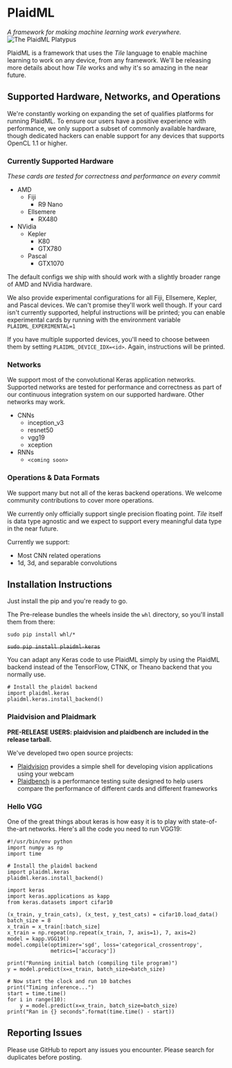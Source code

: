# PlaidML
*A framework for making machine learning work everywhere.*
![The PlaidML Platypus](https://github.com/vertexai/plaidml/raw/master/images/plaid-final.png)

PlaidML is a framework that uses the *Tile* language to enable machine learning to work on any device, 
from any framework. We'll be releasing more details about how *Tile* works and why it's so amazing in the near future.

## Supported Hardware, Networks, and Operations
We're constantly working on expanding the set of qualifies platforms for running PlaidML. 
To ensure our users have a positive experience with performance, we only support a subset of commonly available hardware,
though dedicated hackers can enable support for any devices that supports OpenCL 1.1 or higher.

### Currently Supported Hardware
*These cards are tested for correctness and performance on every commit*
  * AMD
    * Fiji
      * R9 Nano
    * Ellsemere
      * RX480
  * NVidia
    * Kepler
      * K80
      * GTX780
    * Pascal
      * GTX1070

The default configs we ship with should work with a slightly broader range of AMD and NVidia hardware.

We also provide experimental configurations for all Fiji, Ellsemere, Kepler, and Pascal devices. 
We can't promise they'll work well though. If your card isn't currently supported, helpful instructions will be printed;
you can enable experimental cards by running with the environment variable `PLAIDML_EXPERIMENTAL=1`

If you have multiple supported devices, you'll need to choose between them by setting `PLAIDML_DEVICE_IDX=<id>`. Again,
instructions will be printed.

### Networks
We support most of the convolutional Keras application networks. Supported networks are
tested for performance and correctness as part of our continuous integration system on
our supported hardware. Other networks may work.

 * CNNs
   * inception_v3
   * resnet50
   * vgg19
   * xception
 * RNNs
   * `<coming soon>`

### Operations & Data Formats
We support many but not all of the keras backend operations. We welcome community contributions to cover more operations.

We currently only officially support single precision floating point. *Tile* itself is data type agnostic and we expect to support every meaningful data type in the near future.

Currently we support:
 * Most CNN related operations
 * 1d, 3d, and separable convolutions

## Installation Instructions
Just install the pip and you're ready to go.

The Pre-release bundles the wheels inside the `whl` directory, so you'll install them from there:

`sudo pip install whl/*`

~~`sudo pip install plaidml-keras`~~

You can adapt any Keras code to use PlaidML simply by using the PlaidML backend instead
of the TensorFlow, CTNK, or Theano backend that you normally use.
```
# Install the plaidml backend
import plaidml.keras
plaidml.keras.install_backend()
```

### Plaidvision and Plaidmark

**PRE-RELEASE USERS: plaidvision and plaidbench are included in the release tarball.**

We've developed two open source projects: 

  * [Plaidvision](https://github.com/vertexai/plaidvision) provides a simple shell for developing vision applications using your webcam
  * [Plaidbench](https://github.com/vertexai/plaidbench) is a performance testing suite designed to help users compare the performance
  of different cards and different frameworks
  

### Hello VGG
One of the great things about keras is how easy it is to play with state-of-the-art networks. Here's all the code you
need to run VGG19:
```
#!/usr/bin/env python
import numpy as np
import time

# Install the plaidml backend
import plaidml.keras
plaidml.keras.install_backend()

import keras
import keras.applications as kapp
from keras.datasets import cifar10

(x_train, y_train_cats), (x_test, y_test_cats) = cifar10.load_data()
batch_size = 8
x_train = x_train[:batch_size]
x_train = np.repeat(np.repeat(x_train, 7, axis=1), 7, axis=2)
model = kapp.VGG19()
model.compile(optimizer='sgd', loss='categorical_crossentropy',
              metrics=['accuracy'])

print("Running initial batch (compiling tile program)")
y = model.predict(x=x_train, batch_size=batch_size)

# Now start the clock and run 10 batches
print("Timing inference...")
start = time.time()
for i in range(10):
    y = model.predict(x=x_train, batch_size=batch_size)
print("Ran in {} seconds".format(time.time() - start))

```

## Reporting Issues
Please use GitHub to report any issues you encounter. Please search for duplicates before posting.
